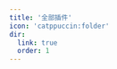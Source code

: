 ```yaml
---
title: '全部插件'
icon: 'catppuccin:folder'
dir:
  link: true
  order: 1
---
```



<div class="catalog-display-container">
  <Catalog base='/plugins/plugins/' level='1'/>
</div>